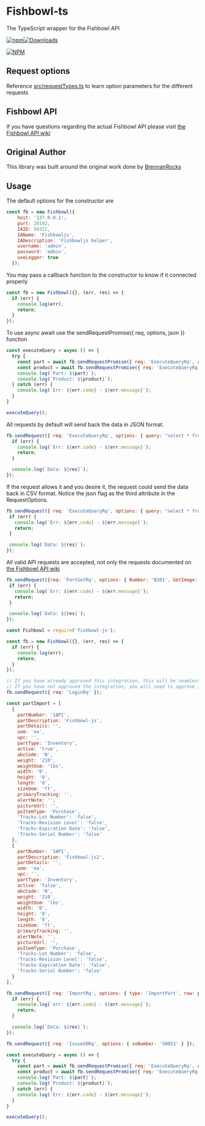 # Fishbowl-ts
The TypeScript wrapper for the Fishbowl API

[![npm](https://img.shields.io/npm/v/fishbowl-ts.svg?color=orange&style=flat-square)](https://www.npmjs.com/package/fishbowl-ts)[![Downloads](https://img.shields.io/npm/dt/fishbowl-ts.svg?style=flat-square)](https://npmcharts.com/compare/fishbowl-ts?minimal=true)

[![NPM](https://nodei.co/npm/fishbowl-ts.png?downloads=true&downloadRank=true)](https://nodei.co/npm/fishbowl-ts/)

## Request options
Reference [src/requestTypes.ts](src/models/requestTypes.ts) to learn option parameters for the different requests

## Fishbowl API
If you have questions regarding the actual Fishbowl API please visit [the Fishbowl API wiki](https://www.fishbowlinventory.com/wiki/Fishbowl_API)

## Original Author
This library was built around the original work done by [BrennanRocks](https://github.com/BrennenRocks)

## Usage
The default options for the constructor are 
```javascript
const fb = new Fishbowl({
    host: '127.0.0.1',
    port: 28192,
    IAID: 54321,
    IAName: 'Fishbowljs',
    IADescription: 'Fishbowljs helper',
    username: 'admin',
    password: 'admin',
    useLogger: true
  });
```

You may pass a callback function to the constructor to know if it connected properly
```javascript
const fb = new Fishbowl({}, (err, res) => {
  if (err) {
    console.log(err);
    return;
  }
});
```

To use async await use the sendRequestPromise({ req, options, json }) function

```javascript
const executeQuery = async () => {
  try {
    const part = await fb.sendRequestPromise({ req: 'ExecuteQueryRq', options: { query: 'select * from part where num = "B201"' } });
    const product = await fb.sendRequestPromise({ req: 'ExecuteQueryRq', options: { query: 'select * from product where num = "B202"' } });
    console.log(`Part: ${part}`);
    console.log(`Product: ${product}`);
  } catch (err) {
    console.log(`Err: ${err.code} - ${err.message}`);
  }
}

executeQuery();
```

All requests by default will send back the data in JSON format.
```javascript
fb.sendRequest({ req: 'ExecuteQueryRq', options: { query: "select * from part where num='B201'" } }, (err, res) => {
  if (err) {
    console.log(`Err: ${err.code} - ${err.message}`);
    return;
  }

  console.log(`Data: ${res}`);
});
```

 If the request allows it and you desire it, the request could send the data back in CSV format. Notice the json flag as the third attribute in the RequestOptions.
 ```javascript
fb.sendRequest({ req: 'ExecuteQueryRq', options: { query: "select * from part where num='B201'" }, json: false }, (err, res) => {
  if (err) {
    console.log(`Err: ${err.code} - ${err.message}`);
    return;
  }

  console.log(`Data: ${res}`);
});
 ```

 All valid API requests are accepted, not only the requests documented on [the Fishbowl API wiki](https://www.fishbowlinventory.com/wiki/Fishbowl_API)
 ```javascript
 fb.sendRequest({req: 'PartGetRq', options: { Number: 'B201', GetImage: false } }, (err, res) => {
  if (err) {
    console.log(`Err: ${err.code} - ${err.message}`);
    return;
  }

  console.log(`Data: ${res}`);
});
 ```

```javascript
const Fishbowl = require('fishbowl-js');

const fb = new Fishbowl({}, (err, res) => {
  if (err) {
    console.log(err);
    return;
  }
});

// If you have already approved this integration, this will be seamless.
// If you have not approved the integration, you will need to approve it and then send the login request again.
fb.sendRequest({ req: 'LoginRq' });

const partImport = [
  {
    partNumber: '1API',
    partDescription: 'Fishbowl-js',
    partDetails: '',
    uom: 'ea',
    upc: '',
    partType: 'Inventory',
    active: 'true',
    abcCode: 'N',
    weight: '210',
    weightUom: 'lbs',
    width: '0',
    height: '0',
    length: '0',
    sizeUom: 'ft',
    primaryTracking: '',
    alertNote: '',
    pictureUrl: '',
    poItemType: 'Purchase',
    'Tracks-Lot Number': 'false',
    'Tracks-Revision Level': 'false',
    'Tracks-Expiration Date': 'false',
    'Tracks-Serial Number': 'false'
  },
  {
    partNumber: '2API',
    partDescription: 'Fishbowl-js2',
    partDetails: '',
    uom: 'ea',
    upc: '',
    partType: 'Inventory',
    active: 'false',
    abcCode: 'N',
    weight: '210',
    weightUom: 'lbs',
    width: '0',
    height: '0',
    length: '0',
    sizeUom: 'ft',
    primaryTracking: '',
    alertNote: '',
    pictureUrl: '',
    poItemType: 'Purchase',
    'Tracks-Lot Number': 'false',
    'Tracks-Revision Level': 'false',
    'Tracks-Expiration Date': 'false',
    'Tracks-Serial Number': 'false'
  }
];

fb.sendRequest({ req: 'ImportRq', options: { type: 'ImportPart', row: partImport } }, (err, res) => {
  if (err) {
    console.log(`err: ${err.code} - ${err.message}`);
    return;
  }

  console.log(`Data: ${res}`);
});

fb.sendRequest({ req: 'IssueSORq', options: { soNumber: '50053' } });

const executeQuery = async () => {
  try {
    const part = await fb.sendRequestPromise({ req: 'ExecuteQueryRq', options: { query: "select * from part where num='B201' or num='B202' or num='1API'" }, json: false });
    const product = await fb.sendRequestPromise({ req: 'ExecuteQueryRq', options: { query: "select * from product where num = 'B202'" } });
    console.log(`Part: ${part}`);
    console.log(`Product: ${product}`);
  } catch (err) {
    console.log(`Err: ${err.code} - ${err.message}`);
  }
}

executeQuery();
```
